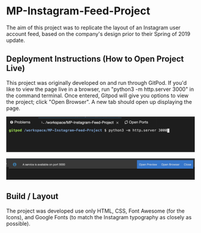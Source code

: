 # MP-Instagram-Feed-Project

  The aim of this project was to replicate the layout of an Instagram user account feed, based on the company's design prior to their Spring of 2019 update. 


## Deployment Instructions (How to Open Project Live)

  This project was originally developed on and run through GitPod. If you'd like to view the page live in a browser, run "python3 -m http.server 3000" in the command terminal. Once entered, Gitpod will give you options to view the project; click "Open Browser". A new tab should open up displaying the page. 

![](./images/sampleOfRunCommand.png)

![](./images/sampleOfOpenBrowserOption.png)

## Build / Layout
The project was developed use only HTML, CSS, Font Awesome (for the Icons), and Google Fonts (to match the Instagram typography as closely as possible).

